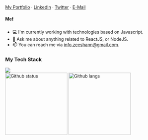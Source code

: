 [My Portfolio](https://thezeeshann.github.io/) ·
[LinkedIn](https://www.linkedin.com/in/thezeeshannn) ·
[Twitter](https://twitter.com/thezeeshann) ·
[E-Mail](info.zeeshann@gmail.com)

#### Me❗
- 💻 I'm currently working with  technologies based on Javascript.
- 💬 Ask me about anything related to ReactJS, or NodeJS.
- 📫 You can reach me via info.zeeshann@gmail.com.

### My Tech Stack
<img src="https://skillicons.dev/icons?i=cpp,js,ts,python,git,github,linux,aws,docker,html,css,bootstrap,tailwind,react,nextjs,nodejs,express,django,mongodb,postgres,prisma,redis,radix&dark&perline=11" />
<div>
  <img alt="Github status" src="https://github-readme-stats.vercel.app/api?username=thezeeshann&theme=dark&hide_border=false&include_all_commits=false&count_private=false" height="200" />
  <img  alt="Github langs" src="https://github-readme-stats.vercel.app/api/top-langs/?username=thezeeshann&theme=dark&hide_border=false&include_all_commits=false&count_private=false&layout=compact" height="200" />
</div>
